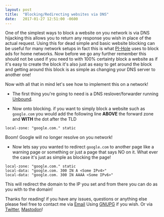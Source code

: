 ```yaml
---
layout: post
title:  "Blocking/Redirecting websites via DNS"
date:   2017-01-27 12:51:00 -0600
---
```

One of the simplest ways to block a website on you network is via DNS hijacking this allows you to return any response you wish in place of the actual request. Using this for dead simple and basic website blocking can be useful for many network setups in fact this is what [PI-Hole](https://github.com/pi-hole/pi-hole) uses to block ads for home networks. Now before we go any further remember this should not be used if you need to with 100% certainty block a website as if it's easy to create the block it's also just as easy to get around the block and getting around this block is as simple as changing your DNS server to another one!

Now with all that in mind let's see how to implement this on a network!

* The first thing you're going to need is a DNS reslover/forwarder running [Unbound](https://www.unbound.net/).

* Now onto blocking. if you want to simply block a website such as `google.com` you would add the following line **ABOVE** the forward zone and **WITH** the dot after the TLD
```
local-zone: "google.com." static
```
Boom! Google will no longer resolve on you network!


* Now lets say you wanted to redirect `google.com` to another page like a warning page or something or just a page that says NO on it. What ever the case it's just as simple as blocking the page!
```
local-zone: "google.com." static
local-data: "google.com. 300 IN A <Some IPv4>"
local-data: "google.com. 300 IN AAAA <Some IPv6>"
```

This will redirect the domain to the IP you set and from there you can do as you with to the domain!

Thanks for reading! if you have any issues, questions or anything else please feel free to contact me via [Email](mailto:admin@boops.me) Using [GNUPG](https://frgl.pw/keys/Sir_Boops.txt) if you wish. Or via [Twitter](https://twitter.com/Sir_Boops), [Mastodon](https://mastodon.social/users/Sir_Boops)!
